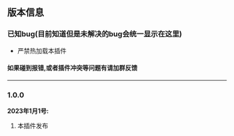 ## 版本信息


### 已知bug(目前知道但是未解决的bug会统一显示在这里)
- 严禁热加载本插件

#### 如果碰到报错,或者插件冲突等问题有请加群反馈

------------

### 1.0.0
**2023年1月1号:**
1. 本插件发布